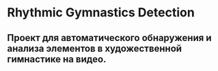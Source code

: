 # Rhythmic Gymnastics Detection

## Проект для автоматического обнаружения и анализа элементов в художественной гимнастике на видео.


